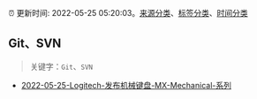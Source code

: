 :alarm_clock: 更新时间: 2022-05-25 05:20:03。[来源分类](../README.md)、[标签分类](../TAGS.md)、[时间分类](../TIMELINE.md)

## Git、SVN


> 关键字：`Git`、`SVN`



- [2022-05-25-Logitech-发布机械键盘-MX-Mechanical-系列](https://www.v2ex.com/t/855157) 